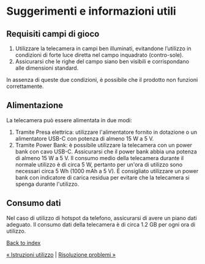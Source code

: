# Suggerimenti e informazioni utili
## Requisiti campi di gioco
1. Utilizzare la telecamera in campi ben illuminati, evitandone l’utilizzo in condizioni
di forte luce diretta nel campo inquadrato (contro-sole).
2. Assicurarsi che le righe del campo siano ben visibili e corrispondano alle dimensioni standard.

In assenza di queste due condizioni, è possibile che il prodotto non funzioni correttamente.

## Alimentazione
La telecamera può essere alimentata in due modi:
1. Tramite Presa elettrica: utilizzare l'alimentatore fornito in dotazione o un alimentatore USB-C con potenza di almeno 15 W a 5 V.
2. Tramite Power Bank: è possibile utilizzare la telecamera con un power bank con cavo USB-C. Assicurarsi che il power bank abbia una potenza di almeno 15 W a 5 V. Il consumo medio della telecamera durante il normale utilizzo è di circa 5 W, pertanto per un'ora di utilizzo sono necessari circa 5 Wh (1000 mAh a 5 V).
È consigliato utilizzare un power bank con indicatore di carica residua per evitare che la telecamera si spenga durante l'utilizzo.

## Consumo dati
Nel caso di utilizzo di hotspot da telefono, assicurarsi di avere un piano dati adeguato.
Il consumo dati della telecamera è di circa 1.2 GB per ogni ora di utilizzo.

[Back to index](README.md)

[&laquo; Istruzioni utilizzo](istruzioni_utilizzo.md) | [Risoluzione problemi &raquo;](risoluzione_problemi.md)
